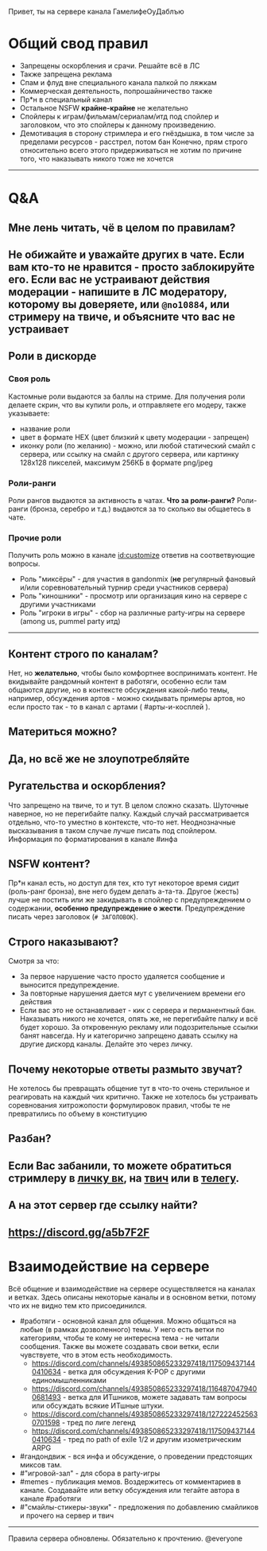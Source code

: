 Привет, ты на сервере канала ГамелифеОуДаблъю
# Общий свод правил
- Запрещены оскорбления и срачи. Решайте всё в ЛС
- Также запрещена реклама
- Спам и флуд вне специального канала палкой по ляжкам
- Коммерческая деятельность, попрошайничество также
- Пр*н в специальный канал
- Остальное NSFW **крайне-крайне** не желательно
- Спойлеры к играм/фильмам/сериалам/итд под спойлер и заголовком, что это спойлеры к данному произведению.
- Демотивация в сторону стримлера и его гнёздышка, в том числе за пределами ресурсов - расстрел, потом бан
Конечно, прям строго относительно всего этого придерживаться не хотим по причине того, что наказывать никого тоже не хочется
------------

# Q&A
## Мне лень читать, чё в целом по правилам?
Не обижайте и уважайте других в чате. Если вам кто-то не нравится - просто заблокируйте его.
Если вас не устраивают действия модерации - напишите в ЛС модератору, которому вы доверяете, или `@no10884`, или стримеру на твиче, и объясните что вас не устраивает
------------

## Роли в дискорде
### Своя роль
Кастомные роли выдаются за баллы на стриме.
Для получения роли делаете скрин, что вы купили роль, и отправляете его модеру, также указываете:
- название роли
- цвет в формате HEX (цвет близкий к цвету модерации - запрещен)
- иконку роли (по желанию) - можно, или любой статический смайл с сервера, или ссылку на смайл с другого сервера, или картинку 128х128 пикселей, максимум 256КБ в формате png/jpeg
### Роли-ранги
Роли рангов выдаются за активность в чатах.
**Что за роли-ранги?**
Роли-ранги (бронза, серебро и т.д.) выдаются за то сколько вы общаетесь в чате.
### Прочие роли
Получить роль можно в канале <id:customize> ответив на соответвующие вопросы.
- Роль "миксёры" - для участия в gandonmix (**не** регулярный фановый и/или соревновательный турнир среди участников сервера)
- Роль "киношники" - просмотр или организация кино на сервере с другими участниками
- Роль "игроки в игры" - сбор на различные party-игры на сервере (among us, pummel party итд)
------------

## Контент строго по каналам?
Нет, но **желательно**, чтобы было комфортнее воспринимать контент. Не вкидывайте рандомный контент в ⁠работяги, особенно если там общаются другие, но в контексте обсуждения какой-либо темы, например, обсуждения артов - можно скидывать примеры артов, но если просто так - то в канал с артами ( #арты-и-косплей ).
## Материться можно?
Да, но всё же не злоупотребляйте
------------

## Ругательства и оскорбления?
Что запрещено на твиче, то и тут. В целом сложно сказать. Шуточные наверное, но не перегибайте палку. Каждый случай рассматривается отдельно, что-то уместно в контексте, что-то нет. Неоднозначные высказывания в таком случае лучше писать под спойлером. Информация по форматирования в канале #инфа
## NSFW контент?
Пр*н канал есть, но доступ для тех, кто тут некоторое время сидит (роль-ранг бронза), вне него будем делать а-та-та. Другое (жесть) лучше не постить или же закидывать в спойлер с предупреждением о содержании, **особенно предупреждение о жести**. Предупреждение писать через заголовок (`# ЗАГОЛОВОК`).
## Строго наказывают?
Смотря за что:
- За первое нарушение часто просто удаляется сообщение и выносится предупреждение.
- За повторные нарушения дается мут с увеличением времени его действия
- Если вас это не останавливает - кик с сервера и перманентный бан.
Наказывать никого не хочется, опять же, не перегибайте палку и всё будет хорошо. За откровенную рекламу или подозрительные ссылки банят навсегда. Ну и категорично запрещено давать ссылку на другие дискорд каналы. Делайте это через личку.
## Почему некоторые ответы размыто звучат?
Не хотелось бы превращать общение тут в что-то очень стерильное и реагировать на каждый чих критично. Также не хотелось бы устраивать соревнования хитрожопости формулировок правил, чтобы те не превратились по объему в конституцию
## Разбан?
Если Вас забанили, то можете обратиться стримлеру в [личку вк](https://vk.com/abakhrakh), на [твич](https://www.twitch.tv/gamelifeow) или в [телегу](https://t.me/gamelifeow).
------------

## А на этот сервер где ссылку найти?
https://discord.gg/a5b7F2F 
------------

# Взаимодействие на сервере
Всё общение и взаимодействие на сервере осуществляется на каналах и ветках. 
Здесь описаны некоторые каналы и в основном ветки, потому что их не видно тем кто присоединился.
- #работяги - основной канал для общения. Можно общаться на любые (в рамках дозволенного) темы. У него есть ветки по категориям, чтобы те кому не интересна тема - не читали сообщения. Также вы можете создавать свои ветки, если чувствуете, что в этом есть необходимость.
  - https://discord.com/channels/493850865233297418/1175094371440410634 - ветка для обсуждения K-POP с другими единомышленниками
  - https://discord.com/channels/493850865233297418/1164870479400681493 - ветка для ИТшников, можете задавать там вопросы или обсуждать всякие ИТшные штуки.
  - https://discord.com/channels/493850865233297418/1272224525630701598 - тред по лиге легенд
  - https://discord.com/channels/493850865233297418/1175094371440410634 - тред по path of exile 1/2 и другим изометрическим ARPG
- #гандондвиж - вся инфа и обсуждение, о проведении предстоящих миксов там.
- #"игровой-зал" - для сбора в party-игры
- #memes - публикация мемов. Воздержитесь от комментариев в канале. Создавайте или ветку обсуждения или тегайте автора в канале #работяги
- #"смайлы-стикеры-звуки" - предложения по добавлению смайликов и прочего на сервер и твич
------------

Правила сервера обновлены. Обязательно к прочтению.
@everyone




